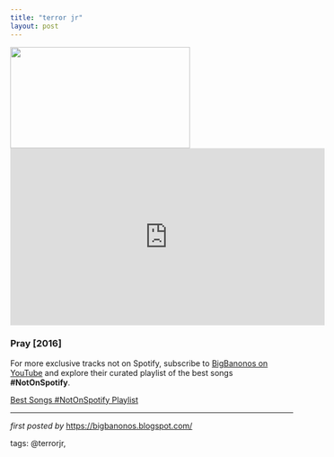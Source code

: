 ```yaml
---
title: "terror jr"
layout: post
---
```

<a href="http://terrorjunior.com/images/terror-bg.jpeg" imageanchor="1" ><img border="0" src="http://terrorjunior.com/images/terror-bg.jpeg" width="320" height="180" data-original-width="800" data-original-height="450" /></a><iframe width="560" height="315" src="https://www.youtube.com/embed/videoseries?list=PLtuNtuTatqI2p5RtNCOUE_MFKvlRd2gSA" frameborder="0" allow="autoplay; encrypted-media" allowfullscreen></iframe><h3>Pray [2016]</h3>

<!--Subscribe and Playlist Links-->
<div>
    <p>For more exclusive tracks not on Spotify, subscribe to <a href="https://www.youtube.com/@BigBanonos" target="_blank">BigBanonos on YouTube</a> and explore their curated playlist of the best songs <strong>#NotOnSpotify</strong>.</p>
    <p><a href="https://www.youtube.com/playlist?list=PLtuNtuTatqI0kFahUCbtbfenC_ET5O_tr" target="_blank">Best Songs #NotOnSpotify Playlist<br /></a></p></div>

<hr />

<p><em>first posted by</em> <a href="https://bigbanonos.blogspot.com/" rel="noopener" target="_new">https://bigbanonos.blogspot.com/</a></p>

<p>tags: @terrorjr,</p>
